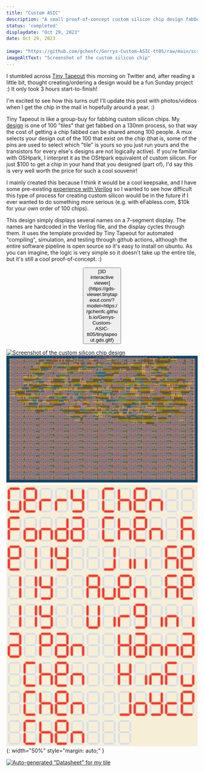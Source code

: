 ```yaml
---
title: "Custom ASIC"
description: "A small proof-of-concept custom silicon chip design fabbed through Tiny Tapeout."
status: 'completed'
displaydate: "Oct 29, 2023"
date: Oct 29, 2023

image: "https://github.com/gchenfc/Gerrys-Custom-ASIC-tt05/raw/main/screenshots/3d_view.png"
imageAltText: "Screenshot of the custom silicon chip"
---
```


I stumbled across [Tiny Tapeout](https://tinytapeout.com) this morning on Twitter and, after reading a little bit, thought creating/ordering a design would be a fun Sunday project :)  It only took 3 hours start-to-finish!

I'm excited to see how this turns out! I'll update this post with photos/videos when I get the chip in the mail in hopefully around a year. :)

Tiny Tapeout is like a group-buy for fabbing custom silicon chips.
My [design](https://github.com/gchenfc/Gerrys-Custom-ASIC-tt05) is one of 100 "tiles" that get fabbed on a 130nm process, so that way the cost of getting a chip fabbed can be shared among 100 people. A mux selects your design out of the 100 that exist on the chip (that is, some of the pins are used to select which "tile" is yours so you just run yours and the transistors for every else's designs are not logically active). If you're familiar with OSHpark, I interpret it as the OSHpark equivalent of custom silicon. For just $100 to get a chip in your hand that you designed (part of), I'd say this is very well worth the price for such a cool souvenir!

I mainly created this because I think it would be a cool keepsake, and I have some pre-existing [experience with Verilog](/projects/ece350) so I wanted to see how difficult this type of process for creating custom silicon would be in the future if I ever wanted to do something more serious (e.g. with eFabless.com, $10k for your own order of 100 chips).

This design simply displays several names on a 7-segment display. The names are hardcoded in the Verilog file, and the display cycles through them. It uses the template provided by Tiny Tapeout for automated "compiling", simulation, and testing through github actions, although the entire software pipeline is open source so it's easy to install on ubuntu.  As you can imagine, the logic is very simple so it doesn't take up the entire tile, but it's still a cool proof-of-concept. :)

<!-- Button that redirects to the link -->
<button style="max-width: 100px; width: 75%; margin: auto; display: block;" onclick="window.location.href = 'https://gds-viewer.tinytapeout.com/?model=https://gchenfc.github.io/Gerrys-Custom-ASIC-tt05/tinytapeout.gds.gltf';" markdown=1>
  [3D interactive viewer](https://gds-viewer.tinytapeout.com/?model=https://gchenfc.github.io/Gerrys-Custom-ASIC-tt05/tinytapeout.gds.gltf)
</button>

[![Screenshot of the custom silicon chip design](https://github.com/gchenfc/Gerrys-Custom-ASIC-tt05/raw/main/screenshots/3d_view.png)](https://gds-viewer.tinytapeout.com/?model=https://gchenfc.github.io/Gerrys-Custom-ASIC-tt05/tinytapeout.gds.gltf)
![Screenshot of the custom silicon chip design](https://github.com/gchenfc/Gerrys-Custom-ASIC-tt05/raw/main/screenshots/2d_view.png)
![The names/letters that will be displayed on the 7-segment display](https://github.com/gchenfc/Gerrys-Custom-ASIC-tt05/raw/main/screenshots/7segment_result.png){: width="50%" style="margin: auto;" }

<!-- low-res png is smaller filesize than svg -->
[![Auto-generated "Datasheet" for my tile](/blog/images/TinyTapeoutGerryDatasheet.png)](/blog/images/TinyTapeoutGerryDatasheet.pdf)
